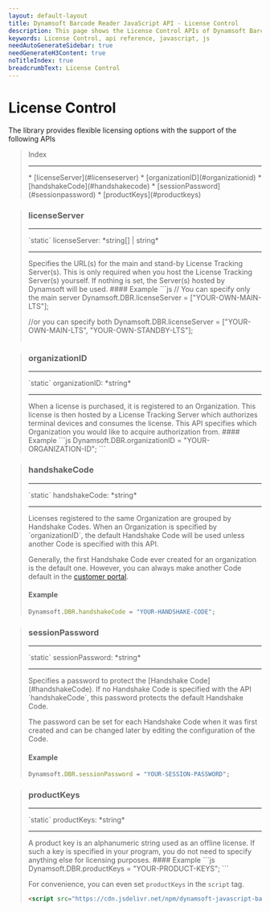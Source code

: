 ```yaml
---
layout: default-layout
title: Dynamsoft Barcode Reader JavaScript API - License Control
description: This page shows the License Control APIs of Dynamsoft Barcode Reader JavaScript SDK.
keywords: License Control, api reference, javascript, js
needAutoGenerateSidebar: true
needGenerateH3Content: true
noTitleIndex: true
breadcrumbText: License Control
---
```


# License Control

The library provides flexible licensing options with the support of the following APIs

<div class="doc-card-prefix doc-card-list-prefix"></div>

> Index
> <hr>
> * [licenseServer](#licenseserver)
> * [organizationID](#organizationid)
> * [handshakeCode](#handshakecode)
> * [sessionPassword](#sessionpassword)
> * [productKeys](#productkeys)

<div class="doc-card-prefix"></div>

> ### licenseServer
> <hr>
> `static` licenseServer: *string&#91;&#93; &#124; string*
> <hr>
> Specifies the URL(s) for the main and stand-by License Tracking Server(s). This is only required when you host the License Tracking Server(s) yourself. If nothing is set, the Server(s) hosted by Dynamsoft will be used.
> #### Example
> ```js
> // You can specify only the main server
> Dynamsoft.DBR.licenseServer = ["YOUR-OWN-MAIN-LTS"];
> 
> //or you can specify both
> Dynamsoft.DBR.licenseServer = ["YOUR-OWN-MAIN-LTS", "YOUR-OWN-STANDBY-LTS"];
> ```

<div class="doc-card-prefix"></div>

> ### organizationID
> <hr>
> `static` organizationID: *string*
> <hr>
> When a license is purchased, it is registered to an Organization. This license is then hosted by a License Tracking Server which authorizes terminal devices and consumes the license. This API specifies which Organization you would like to acquire authorization from.
> #### Example
> ```js
> Dynamsoft.DBR.organizationID = "YOUR-ORGANIZATION-ID";
> ```

<div class="doc-card-prefix"></div>

> ### handshakeCode
> <hr>
> `static` handshakeCode: *string*
> <hr>
> Licenses registered to the same Organization are grouped by Handshake Codes. When an Organization is specified by `organizationID`, the default Handshake Code will be used unless another Code is specified with this API.
> 
> Generally, the first Handshake Code ever created for an organization is the default one. However, you can always make another Code default in the [customer portal](https://www.dynamsoft.com/lts/#/handshakeCodes).
> #### Example
> ```js
> Dynamsoft.DBR.handshakeCode = "YOUR-HANDSHAKE-CODE";
> ```

<div class="doc-card-prefix"></div>

> ### sessionPassword
> <hr>
> `static` sessionPassword: *string*
> <hr>
> Specifies a password to protect the [Handshake Code](#handshakeCode). If no Handshake Code is specified with the API `handshakeCode`, this password protects the default Handshake Code.
> 
> The password can be set for each Handshake Code when it was first created and can be changed later by editing the configuration of the Code.
> #### Example
> ```js
> Dynamsoft.DBR.sessionPassword = "YOUR-SESSION-PASSWORD";
> ```
  
<!--div class="doc-card-prefix"></div>

> ### deviceFriendlyName
> <hr>
> `static` deviceFriendlyName: *string*
> <hr>
> Sets a human-readable name that identifies the device. This name will appear in the device details table when you check the statistics of a Handshake Code or a License Item.
> #### Example
> ```js
> Dynamsoft.DBR.deviceFriendlyName = "Harry-Potter-iPhone";
> ```
-->

<div class="doc-card-prefix"></div>

> ### productKeys
> <hr>
> `static` productKeys: *string*
> <hr>
> A product key is an alphanumeric string used as an offline license. If such a key is specified in your program, you do not need to specify anything else for licensing purposes.
> #### Example
> ```js
> Dynamsoft.DBR.productKeys = "YOUR-PRODUCT-KEYS";
> ```
> 
> For convenience, you can even set `productKeys` in the `script` tag.
> 
> ```html
> <script src="https://cdn.jsdelivr.net/npm/dynamsoft-javascript-barcode@8.2.5/dist/dbr.js" data-productKeys="PRODUCT-KEYS"></script>
> ```
